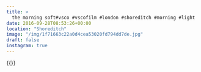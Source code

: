 ```yaml
---
title: >
  the morning soft#vsco #vscofilm #london #shoreditch #morning #light
date: 2016-09-28T08:53:26+00:00
location: "Shoreditch"
image: "/img/1f71663c22a0d4cea53020fd794dd7de.jpg"
draft: false
instagram: true
---
```


{{<photo src="/img/1f71663c22a0d4cea53020fd794dd7de.jpg">}}
